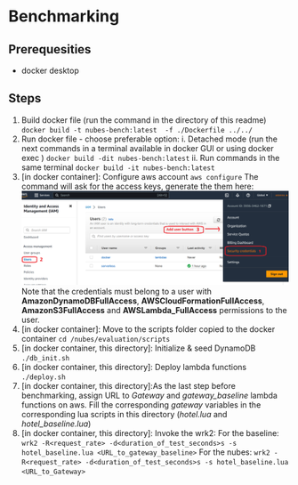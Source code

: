 # Benchmarking 

## Prerequesities

- docker desktop

## Steps

1. Build docker file (run the command in the directory of this readme)
`docker build -t nubes-bench:latest  -f ./Dockerfile ../../`
2. Run docker file - choose preferable option:
 i. Detached mode (run the next commands in a terminal available in docker GUI or using docker exec )
    `docker build -dit nubes-bench:latest`
 ii. Run commands in the same terminal
    `docker build -it nubes-bench:latest`
3. [in docker container]: Configure aws account
   `aws configure`
   The command will ask for the access keys, generate the them here:
   ![aws configure screenshot](.//../../images/aws-configure.png)
   Note that the credentials must belong to a user with    **AmazonDynamoDBFullAccess**, **AWSCloudFormationFullAccess**, **AmazonS3FullAccess** and **AWSLambda_FullAccess** permissions to the user.
4. [in docker container]: Move to the scripts folder copied to the docker container
   `cd /nubes/evaluation/scripts`
5.  [in docker container, this directory]: Initialize & seed DynamoDB
   `./db_init.sh`
6.  [in docker container, this directory]: Deploy lambda functions
   `./deploy.sh`
7. [in docker container, this directory]:As the last step before benchmarking, assign URL to *Gateway* and *gateway_baseline* lambda functions on aws.
Fill the corresponding *gateway* variables in the corresponding lua scripts in this directory (*hotel.lua* and *hotel_baseline.lua*)
8. [in docker container, this directory]: Invoke the wrk2:
   For the baseline:
 `wrk2 -R<request_rate> -d<duration_of_test_seconds>s -s hotel_baseline.lua <URL_to_gateway_baseline>`
 For the nubes:
 `wrk2 -R<request_rate> -d<duration_of_test_seconds>s -s hotel_baseline.lua <URL_to_Gateway>`